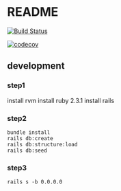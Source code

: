 # README

[![Build Status](https://travis-ci.org/watsy0007/putong.svg?branch=develop)](https://travis-ci.org/watsy0007/putong)

[![codecov](https://codecov.io/gh/watsy0007/putong/branch/master/graph/badge.svg)](https://codecov.io/gh/watsy0007/putong)


## development

### step1

install rvm
install ruby 2.3.1
install rails

### step2

```
bundle install
rails db:create
rails db:structure:load
rails db:seed
```

### step3
```
rails s -b 0.0.0.0
```
